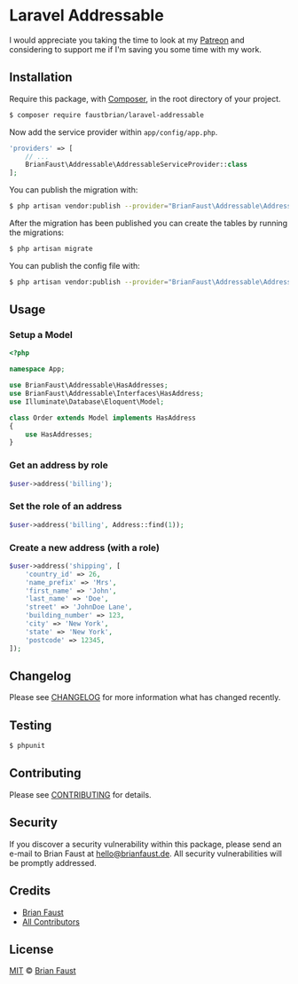 # Laravel Addressable

I would appreciate you taking the time to look at my [Patreon](https://www.patreon.com/faustbrian) and considering to support me if I'm saving you some time with my work.

## Installation

Require this package, with [Composer](https://getcomposer.org/), in the root directory of your project.

``` bash
$ composer require faustbrian/laravel-addressable
```

Now add the service provider within `app/config/app.php`.

``` php
'providers' => [
    // ...
    BrianFaust\Addressable\AddressableServiceProvider::class
];
```

You can publish the migration with:

```bash
$ php artisan vendor:publish --provider="BrianFaust\Addressable\AddressableServiceProvider" --tag="migrations"
```

After the migration has been published you can create the tables by running the migrations:

```bash
$ php artisan migrate
```

You can publish the config file with:

```bash
$ php artisan vendor:publish --provider="BrianFaust\Addressable\AddressableServiceProvider" --tag="config"
```

## Usage

### Setup a Model
``` php
<?php

namespace App;

use BrianFaust\Addressable\HasAddresses;
use BrianFaust\Addressable\Interfaces\HasAddress;
use Illuminate\Database\Eloquent\Model;

class Order extends Model implements HasAddress
{
    use HasAddresses;
}
```

### Get an address by role
``` php
$user->address('billing');
```

### Set the role of an address
``` php
$user->address('billing', Address::find(1));
```

### Create a new address (with a role)
``` php
$user->address('shipping', [
    'country_id' => 26,
    'name_prefix' => 'Mrs',
    'first_name' => 'John',
    'last_name' => 'Doe',
    'street' => 'JohnDoe Lane',
    'building_number' => 123,
    'city' => 'New York',
    'state' => 'New York',
    'postcode' => 12345,
]);
```

## Changelog

Please see [CHANGELOG](CHANGELOG.md) for more information what has changed recently.

## Testing

``` bash
$ phpunit
```

## Contributing

Please see [CONTRIBUTING](CONTRIBUTING.md) for details.

## Security

If you discover a security vulnerability within this package, please send an e-mail to Brian Faust at hello@brianfaust.de. All security vulnerabilities will be promptly addressed.

## Credits

- [Brian Faust](https://github.com/faustbrian)
- [All Contributors](../../contributors)

## License

[MIT](LICENSE) © [Brian Faust](https://brianfaust.de)
